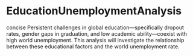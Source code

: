 # EducationUnemploymentAnalysis
concise   Persistent challenges in global education—specifically dropout rates, gender gaps in graduation, and low academic ability—coexist with high world unemployment. This analysis will investigate the relationship between these educational factors and the world unemployment rate.
